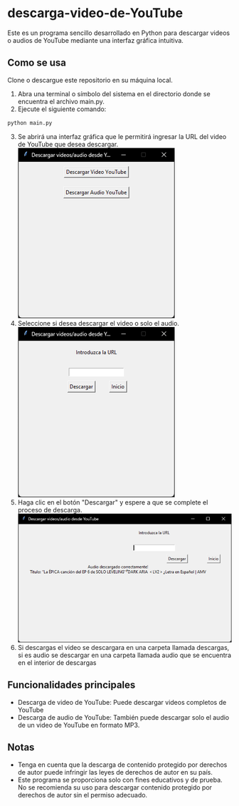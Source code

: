 # descarga-video-de-YouTube
Este es un programa sencillo desarrollado en Python para descargar videos o audios de YouTube mediante una interfaz gráfica intuitiva.
## Como se usa
Clone o descargue este repositorio en su máquina local.
1. Abra una terminal o símbolo del sistema en el directorio donde se encuentra el archivo main.py.
2. Ejecute el siguiente comando:
```cmd
python main.py
```
3. Se abrirá una interfaz gráfica que le permitirá ingresar la URL del video de YouTube que desea descargar.
   ![Captura 1](imagenes/cap1.png)
4. Seleccione si desea descargar el video o solo el audio.
  ![Captura 2](imagenes/cap2.png)
5. Haga clic en el botón "Descargar" y espere a que se complete el proceso de descarga.
  ![Captura 3](imagenes/cap3.png)
6. Si descargas el video se descargara en una carpeta llamada descargas, si es audio se descargar en una carpeta llamada audio que se encuentra en el interior de descargas
## Funcionalidades principales
- Descarga de video de YouTube: Puede descargar videos completos de YouTube
- Descarga de audio de YouTube: También puede descargar solo el audio de un video de YouTube en formato MP3.
## Notas
- Tenga en cuenta que la descarga de contenido protegido por derechos de autor puede infringir las leyes de derechos de autor en su país.
- Este programa se proporciona solo con fines educativos y de prueba. No se recomienda su uso para descargar contenido protegido por derechos de autor sin el permiso adecuado.
